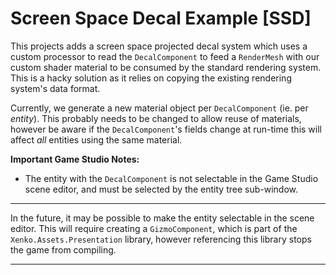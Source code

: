 ﻿# Screen Space Decal Example [SSD]

This projects adds a screen space projected decal system which uses a custom processor to read the `DecalComponent` to feed a `RenderMesh` with our custom shader material to be consumed by the standard rendering system.
This is a hacky solution as it relies on copying the existing rendering system's data format.

Currently, we generate a new material object per `DecalComponent` (ie. per *entity*).
This probably needs to be changed to allow reuse of materials, however be aware if the `DecalComponent`'s fields change at run-time this will affect *all* entities using the same material.

**Important Game Studio Notes:** 
* The entity with the `DecalComponent` is not selectable in the Game Studio scene editor, and must be selected by the entity tree sub-window.

---
In the future, it may be possible to make the entity selectable in the scene editor.
This will require creating a `GizmoComponent`, which is part of the `Xenko.Assets.Presentation` library, however referencing this library stops the game from compiling.

---
